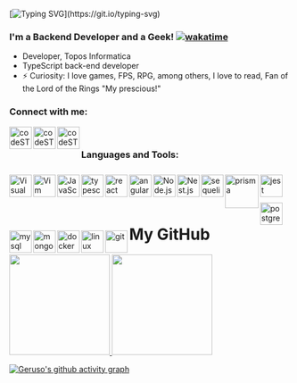 [![Typing SVG](https://readme-typing-svg.demolab.com?font=Fira+Code&pause=1000&color=219037&width=435&lines=Hello+There%2C+I'm+Victor+Geruso+%F0%9F%91%8B;welcome+to+my+profile!)](https://git.io/typing-svg)

### I'm a Backend Developer and a Geek! [![wakatime](https://wakatime.com/badge/user/ea23585a-b22a-499a-b003-910668d5c474.svg)](https://wakatime.com/@ea23585a-b22a-499a-b003-910668d5c474)

- Developer, Topos Informatica
- TypeScript back-end developer
- ⚡ Curiosity: I love games, FPS, RPG, among others, I love to read, Fan of the Lord of the Rings "My prescious!"

### Connect with me:

[<img align="left" alt="codeSTACKr | Twitter" width="40px" src="https://cdn.jsdelivr.net/gh/devicons/devicon/icons/twitter/twitter-original.svg" />][twitter]
[<img align="left" alt="codeSTACKr | LinkedIn" width="40px" src="https://cdn.jsdelivr.net/gh/devicons/devicon/icons/linkedin/linkedin-original.svg" />][linkedin]
[<img align="left" alt="codeSTACKr | Instagram" width="40px" src="https://www.guapo.go.gov.br/res/img/site/ig.png" />][instagram]

<br />

### Languages and Tools:

<img style="margin-top: 10px;" align="left" alt="Visual Studio Code" width="40px" src="https://cdn.jsdelivr.net/gh/devicons/devicon/icons/vscode/vscode-original.svg" />
<img style="margin-top: 10px;" align="left" alt="Vim" width="40px" src="https://cdn.jsdelivr.net/gh/devicons/devicon/icons/vim/vim-original.svg" />
<img style="margin-top: 10px;" align="left" alt="JavaScript" width="40px" src="https://cdn.jsdelivr.net/gh/devicons/devicon/icons/javascript/javascript-plain.svg" />
<img style="margin-top: 10px;" align="left" alt="typescript" width="40px" src="https://cdn.jsdelivr.net/gh/devicons/devicon/icons/typescript/typescript-plain.svg" />
<img style="margin-top: 10px;" align="left" alt="react" width="40px" src="https://cdn.jsdelivr.net/gh/devicons/devicon/icons/react/react-original.svg" />
<img style="margin-top: 10px;" align="left" alt="angular" width="40px" src="https://cdn.jsdelivr.net/gh/devicons/devicon/icons/angularjs/angularjs-plain.svg" />
<img style="margin-top: 10px;" align="left" alt="Node.js" width="40px" src="https://cdn.jsdelivr.net/gh/devicons/devicon/icons/nodejs/nodejs-plain.svg" />
<img style="margin-top: 10px;" align="left" alt="Nest.js" width="40px" src="https://cdn.jsdelivr.net/gh/devicons/devicon/icons/nestjs/nestjs-plain.svg" />
<img style="margin-top: 10px;" align="left" alt="sequelize" width="40px" src="https://cdn.jsdelivr.net/gh/devicons/devicon/icons/sequelize/sequelize-original.svg" />
<img style="margin-top: 10px;" align="left" alt="prisma" width="60px" src="https://prismalens.vercel.app/header/logo-dark.svg" />
<img style="margin-top: 10px;" align="left" alt="jest" width="40px" src="https://cdn.jsdelivr.net/gh/devicons/devicon/icons/jest/jest-plain.svg" />
<img style="margin-top: 10px;" align="left" alt="postgresql" width="40px" src="https://cdn.jsdelivr.net/gh/devicons/devicon/icons/postgresql/postgresql-plain.svg" />
<img style="margin-top: 10px;" align="left" alt="mysql" width="40px" src="https://cdn.jsdelivr.net/gh/devicons/devicon/icons/mysql/mysql-plain.svg" />
<img style="margin-top: 10px;" align="left" alt="mongodb" width="40px" src="https://cdn.jsdelivr.net/gh/devicons/devicon/icons/mongodb/mongodb-plain.svg" />
<img style="margin-top: 10px;" align="left" alt="docker" width="40px" src="https://cdn.jsdelivr.net/gh/devicons/devicon/icons/docker/docker-original-wordmark.svg" />
<img style="margin-top: 10px;" align="left" alt="linux" width="40px" src="https://cdn.jsdelivr.net/gh/devicons/devicon/icons/linux/linux-original.svg" />
<img style="margin-top: 10px;" align="left" alt="git" width="40px" src="https://cdn.jsdelivr.net/gh/devicons/devicon/icons/git/git-plain.svg" />

<br />
<br />
<br />

<h1>My GitHub</h1>
<div>
  <a href="https://github.com/vgeruso">
  <img height="180em" src="https://github-readme-stats.vercel.app/api?username=vgeruso&show_icons=true&theme=dark&include_all_commits=true&count_private=true"/>
  <img height="180em" src="https://github-readme-stats.vercel.app/api/top-langs/?username=vgeruso&layout=compact&langs_count=7&theme=dark"/>
</div>
    
[![Geruso's github activity graph](https://github-readme-activity-graph.vercel.app/graph?username=vgeruso&theme=github-compact)](https://github.com/ashutosh00710/github-readme-activity-graph)
  
<!--<h1>Daily Dev</h1>

<a href="https://app.daily.dev/vgeruso"><img src="https://api.daily.dev/devcards/7b6458bde8264469ab644839f8f3df65.png?r=h3y" width="400" alt="Victor Geruso Gomes's Dev Card"/></a>-->

[twitter]: https://twitter.com/vgeruso
[instagram]: https://www.instagram.com/victorgeruso/
[linkedin]: https://www.linkedin.com/in/victor-geruso-gomes-654a8111a/
